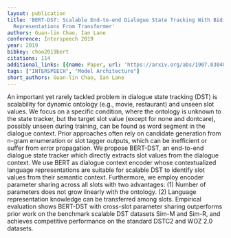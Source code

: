 ```yaml
---
layout: publication
title: 'BERT-DST: Scalable End-to-end Dialogue State Tracking With Bidirectional Encoder
  Representations From Transformer'
authors: Guan-lin Chao, Ian Lane
conference: Interspeech 2019
year: 2019
bibkey: chao2019bert
citations: 114
additional_links: [{name: Paper, url: 'https://arxiv.org/abs/1907.03040'}]
tags: ["INTERSPEECH", "Model Architecture"]
short_authors: Guan-lin Chao, Ian Lane
---
```

An important yet rarely tackled problem in dialogue state tracking (DST) is
scalability for dynamic ontology (e.g., movie, restaurant) and unseen slot
values. We focus on a specific condition, where the ontology is unknown to the
state tracker, but the target slot value (except for none and dontcare),
possibly unseen during training, can be found as word segment in the dialogue
context. Prior approaches often rely on candidate generation from n-gram
enumeration or slot tagger outputs, which can be inefficient or suffer from
error propagation. We propose BERT-DST, an end-to-end dialogue state tracker
which directly extracts slot values from the dialogue context. We use BERT as
dialogue context encoder whose contextualized language representations are
suitable for scalable DST to identify slot values from their semantic context.
Furthermore, we employ encoder parameter sharing across all slots with two
advantages: (1) Number of parameters does not grow linearly with the ontology.
(2) Language representation knowledge can be transferred among slots. Empirical
evaluation shows BERT-DST with cross-slot parameter sharing outperforms prior
work on the benchmark scalable DST datasets Sim-M and Sim-R, and achieves
competitive performance on the standard DSTC2 and WOZ 2.0 datasets.
